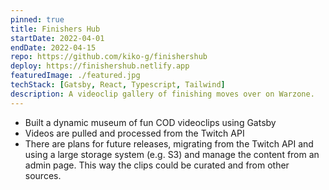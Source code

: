 ```yaml
---
pinned: true
title: Finishers Hub
startDate: 2022-04-01
endDate: 2022-04-15
repo: https://github.com/kiko-g/finishershub
deploy: https://finishershub.netlify.app
featuredImage: ./featured.jpg
techStack: [Gatsby, React, Typescript, Tailwind]
description: A videoclip gallery of finishing moves over on Warzone.
---
```


- Built a dynamic museum of fun COD videoclips using Gatsby
- Videos are pulled and processed from the Twitch API
- There are plans for future releases, migrating from the Twitch API and using a large storage system (e.g. S3) and manage the content from an admin page. This way the clips could be curated and from other sources.
